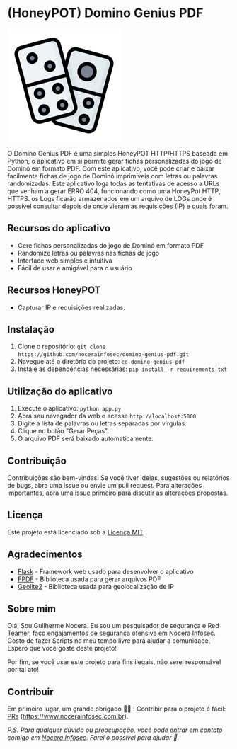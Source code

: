 # (HoneyPOT) Domino Genius PDF

![Logo do Domino Genius PDF](favicon.png)

O Domino Genius PDF é uma simples HoneyPOT HTTP/HTTPS baseada em Python, o aplicativo em si permite gerar fichas personalizadas do jogo de Dominó em formato PDF. Com este aplicativo, você pode criar e baixar facilmente fichas de jogo de Dominó imprimíveis com letras ou palavras randomizadas. Este aplicativo loga todas as tentativas de acesso a URLs que venham a gerar ERRO 404, funcionando como uma HoneyPot HTTP, HTTPS. os Logs ficarão armazenados em um arquivo de LOGs onde é possível consultar depois de onde vieram as requisições (IP) e quais foram.

## Recursos do aplicativo

- Gere fichas personalizadas do jogo de Dominó em formato PDF
- Randomize letras ou palavras nas fichas de jogo
- Interface web simples e intuitiva
- Fácil de usar e amigável para o usuário

## Recursos HoneyPOT
- Capturar IP e requisições realizadas.

## Instalação

1. Clone o repositório: `git clone https://github.com/nocerainfosec/domino-genius-pdf.git`
2. Navegue até o diretório do projeto: `cd domino-genius-pdf`
3. Instale as dependências necessárias: `pip install -r requirements.txt`

## Utilização do aplicativo

1. Execute o aplicativo: `python app.py`
2. Abra seu navegador da web e acesse `http://localhost:5000`
3. Digite a lista de palavras ou letras separadas por vírgulas.
4. Clique no botão "Gerar Peças".
5. O arquivo PDF será baixado automaticamente.

## Contribuição

Contribuições são bem-vindas! Se você tiver ideias, sugestões ou relatórios de bugs, abra uma issue ou envie um pull request. Para alterações importantes, abra uma issue primeiro para discutir as alterações propostas.

## Licença

Este projeto está licenciado sob a [Licença MIT](LICENSE).

## Agradecimentos

- [Flask](https://flask.palletsprojects.com/) - Framework web usado para desenvolver o aplicativo
- [FPDF](https://pyfpdf.readthedocs.io/) - Biblioteca usada para gerar arquivos PDF
- [Geolite2](https://pypi.org/project/GeoLite2/) - Biblioteca usada para geolocalização de IP


## Sobre mim
Olá, Sou Guilherme Nocera. Eu sou um pesquisador de segurança e Red Teamer, faço engajamentos de segurança ofensiva em [Nocera Infosec](https://www.nocerainfosec.com.br/). Gosto de fazer Scripts no meu tempo livre para ajudar a comunidade, Espero que você goste deste projeto!

Por fim, se você usar este projeto para fins ilegais, não serei responsável por tal ato!

## Contribuir
Em primeiro lugar, um grande obrigado 🙏🏻 ! Contribir para o projeto é fácil: [PRs](https://help.github.com/articles/about-pull-requests/) (https://www.nocerainfosec.com.br).

_P.S. Para qualquer dúvida ou preocupação, você pode entrar em contato comigo em  [Nocera Infosec](https://nocerainfosec.com.br). Farei o possível para ajudar 🙏._
